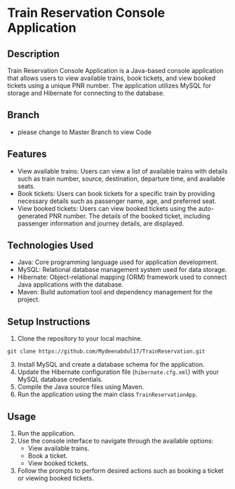 # Train Reservation Console Application

## Description
Train Reservation Console Application is a Java-based console application that allows users to view available trains, book tickets, and view booked tickets using a unique PNR number. The application utilizes MySQL for storage and Hibernate for connecting to the database.
## Branch 
- please change to Master Branch to view Code

## Features
- View available trains: Users can view a list of available trains with details such as train number, source, destination, departure time, and available seats.
- Book tickets: Users can book tickets for a specific train by providing necessary details such as passenger name, age, and preferred seat.
- View booked tickets: Users can view booked tickets using the auto-generated PNR number. The details of the booked ticket, including passenger information and journey details, are displayed.

## Technologies Used
- Java: Core programming language used for application development.
- MySQL: Relational database management system used for data storage.
- Hibernate: Object-relational mapping (ORM) framework used to connect Java applications with the database.
- Maven: Build automation tool and dependency management for the project.

## Setup Instructions
1. Clone the repository to your local machine.
  ```base
git clone https://github.com/Mydeenabdul17/TrainReservation.git
```
3. Install MySQL and create a database schema for the application.
4. Update the Hibernate configuration file (`hibernate.cfg.xml`) with your MySQL database credentials.
5. Compile the Java source files using Maven.
6. Run the application using the main class `TrainReservationApp`.

## Usage
1. Run the application.
2. Use the console interface to navigate through the available options:
   - View available trains.
   - Book a ticket.
   - View booked tickets.
3. Follow the prompts to perform desired actions such as booking a ticket or viewing booked tickets.
